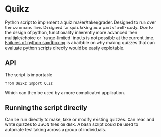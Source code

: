 # Quikz
Python script to implement a quiz maker/taker/grader.
Designed to run over the command line. Designed for quiz taking as a part of self-study.
Due to the design of python, functionality inherently more advanced then multiple/choice or 'range-limited' inputs
is not possible at the current time. [Failures of python sandboxing](https://lwn.net/Articles/574215/) is abailable
on why making quizzes that can evaluate python scripts directly would be easily exploitable. 

## API
The script is importable
```
from Quikz import Quiz
```
Which can then be used by a more complicated application.

## Running the script directly
Can be run directly to make, take or modify existing quizzes. Can read and write quizzes to JSON 
files on disk. A bash script could be used to automate test taking across a group of individuals. 
